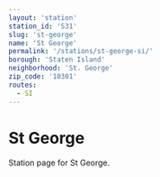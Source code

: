 ```yaml
---
layout: 'station'
station_id: 'S31'
slug: 'st-george'
name: 'St George'
permalink: '/stations/st-george-si/'
borough: 'Staten Island'
neighborhood: 'St. George'
zip_code: '10301'
routes:
  - SI
---
```

# St George

Station page for St George.
